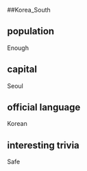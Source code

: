 ##Korea_South
## population
Enough

## capital
Seoul
 
## official language
Korean

## interesting trivia
Safe


